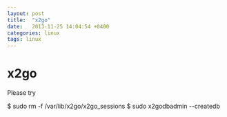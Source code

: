 ```yaml
---
layout: post
title:  "x2go"
date:   2013-11-25 14:04:54 +0400
categories: linux
tags: linux
---
```


# x2go
Please try

  $ sudo rm -f /var/lib/x2go/x2go_sessions
  $ sudo x2godbadmin --createdb

